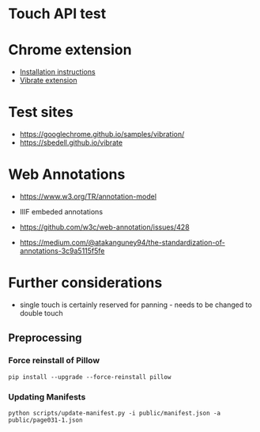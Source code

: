 Touch API test
==============

# Chrome extension
* [Installation instructions](https://dev.to/ben/how-to-install-chrome-extensions-manually-from-github-1612)
* [Vibrate extension](https://github.com/anth12/navigator.vibrate)

# Test sites

* https://googlechrome.github.io/samples/vibration/
* https://sbedell.github.io/vibrate

# Web Annotations
* https://www.w3.org/TR/annotation-model
* IIIF embeded annotations

* https://github.com/w3c/web-annotation/issues/428
* https://medium.com/@atakanguney94/the-standardization-of-annotations-3c9a5115f5fe

# Further considerations

* single touch is certainly reserved for panning - needs to be changed to double touch

## Preprocessing

### Force reinstall of Pillow

```
pip install --upgrade --force-reinstall pillow
```

### Updating Manifests

```
python scripts/update-manifest.py -i public/manifest.json -a public/page031-1.json
```
